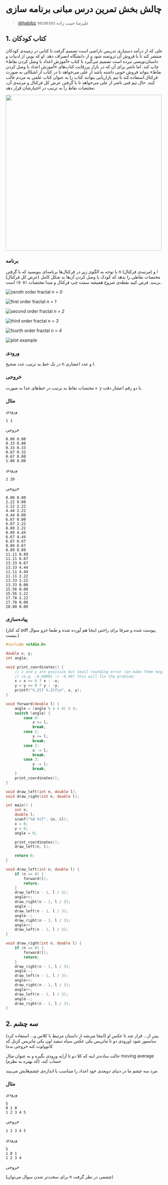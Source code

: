# چالش بخش تمرین درس مبانی برنامه سازی
> [@habibz](https://t.me/habibz) علیرضا حبیب زاده `99109393`

## 1. کتاب کودکان

علی که از درآمد دستیاری تدریس ناراضی است تصمیم گرفت تا کتابی در زمینه‌ی کودکان منتشر کند تا با فروش آن ثروتمند شود و از دانشگاه انصراف دهد. او که بویی از ادبیات و داستان‌نویسی نبرده است تصمیم می‌گیرد تا کتاب «آموزش اعداد با وصل کردن نقاط» چاپ کند. اما ناشر برای آن که در بازار پررقابت کتاب‌های «آموزش اعداد با وصل کردن نقاط» بتواند فروش خوبی داشته باشد از علی می‌خواهد تا در کتاب از اشکالی به صورت فرکتال استفاده کند تا تیم بازاریابی بتوانند کتاب را به عنوان کتاب علمی به مردم غالب کنند. حال تیم فنی ناشر از علی می‌خواهد تا با گرفتن عرض کل فرکتال و مرتبه‌ی آن، مختصات نقاط را به ترتیب در اختیارشان قرار دهد.

<img src="https://www.thesprucecrafts.com/thmb/cDw59hQZrMeKF_suu6VyJVZdGM4=/1310x767/filters:no_upscale():max_bytes(150000):strip_icc()/car-5845b7275f9b5851e56f4206.jpg" width="500">

### برنامه
با توجه به الگوی زیر در فرکتال‌ها برنامه‌ای بنویسید که با گرفتن n (مرتبه‌ی فرکتال) و l (عرض کل فرکتال) مختصات نقاطی را بدهد که کودک با وصل کردن آن‌ها به شکل کامل برسد. فرض کنید نقطه‌ی شروع همیشه سمت چپ فرکتال و مبدا مختصات `(0 0)` است.

![zeroth order fractal](./fractal0.png)
*n = 0*

![first order fractal](./fractal1.png)
*n = 1*

![second order fractal](./fractal2.png)
*n = 2*

![third order fractal](./fractal3.png)
*n = 3*

![fourth order fractal](./fractal4.png)
*n = 4*

![plot example](./plot.png)

### ورودی
در یک خط به ترتیب عدد صحیح n و عدد اعشاری l.

### خروجی
مختصات نقاط به ترتیب در خط‌های جدا به صورت `x y` با دو رقم اعشار دقت.  

### مثال
ورودی
```
1 1
```

خروجی
```
0.00 0.00
0.33 0.00
0.33 0.33
0.67 0.33
0.67 0.00
1.00 0.00
```

ورودی
```
2 20
```

خروجی
```
0.00 0.00
2.22 0.00
2.22 2.22
4.44 2.22
4.44 0.00
6.67 0.00
6.67 2.22
8.89 2.22
8.89 4.44
6.67 4.44
6.67 6.67
8.89 6.67
8.89 8.89
11.11 8.89
11.11 6.67
13.33 6.67
13.33 4.44
11.11 4.44
11.11 2.22
13.33 2.22
13.33 0.00
15.56 0.00
15.56 2.22
17.78 2.22
17.78 0.00
20.00 0.00
```

### پیاده‌سازی
(کد کنار pdf پیوست شده و صرفا برای راحتی اینجا هم آورده شده و طبعا جزو سوال نیست.)

```c
#include <stdio.h>

double x, y;
int angle;

void print_coordinates() {
    // x and y are positive but small rounding error can make them negative
    // (e.g. -0.00001 -> -0.00) this will fix the problem:
    x = x >= 0 ? x : -x;
    y = y >= 0 ? y : -y;
    printf("%.2lf %.2lf\n", x, y);
}

void forward(double l) {
    angle = (angle % 4 + 4) % 4;
    switch (angle) {
        case 0:
            x += l;
            break;
        case 1:
            y += l;
            break;
        case 2:
            x -= l;
            break;
        case 3:
            y -= l;
            break;
    }
    print_coordinates();
}

void draw_left(int n, double l);
void draw_right(int n, double l);

int main() {
    int n;
    double l;
    scanf("%d %lf", &n, &l);
    x = 0;
    y = 0;
    angle = 0;

    print_coordinates();
    draw_left(n, l);

    return 0;
}

void draw_left(int n, double l) {
    if (n == 0) {
        forward(l);
        return;
    }
    draw_left(n - 1, l / 3);
    angle++;
    draw_right(n - 1, l / 3);
    angle--;
    draw_left(n - 1, l / 3);
    angle--;
    draw_right(n - 1, l / 3);
    angle++;
    draw_left(n - 1, l / 3);
}

void draw_right(int n, double l) {
    if (n == 0) {
        forward(l);
        return;
    }
    draw_right(n - 1, l / 3);
    angle--;
    draw_left(n - 1, l / 3);
    angle++;
    draw_right(n - 1, l / 3);
    angle++;
    draw_left(n - 1, l / 3);
    angle--;
    draw_right(n - 1, l / 3);
}

```


## 2. سه چشم
(اینجا می‌شه از داستان مرتبط با کلاس و... استفاده کرد)
پس از... قرار شد تا عکس او سانسور شود 
(ورودی دو تا ماتریس یکی عکس سیاه سفید اون یکی ماتریس کرنل که کانوولوت کنه خروجی بده)

حالت ساده‌تر اینه که کلا دو تا آرایه ورودی بگیره و به عنوان مثال moving average حساب کنه. (که بهتره به نظرم)

مرد سه چشم ما در دنیای دوبعدی خود اعداد را متناسب با اندازه‌ی چشم‌هایش می‌بیند.

### مثال
ورودی
```
5
0 1 0
1 2 3 4 5
```

خروجی
```
1 2 3 4 5
```

ورودی
```
5
1 0 1
1 2 3 4
```

خروجی

(برای سخت‌تر شدن سوال می‌توان n چشمی در نظر گرفت)
